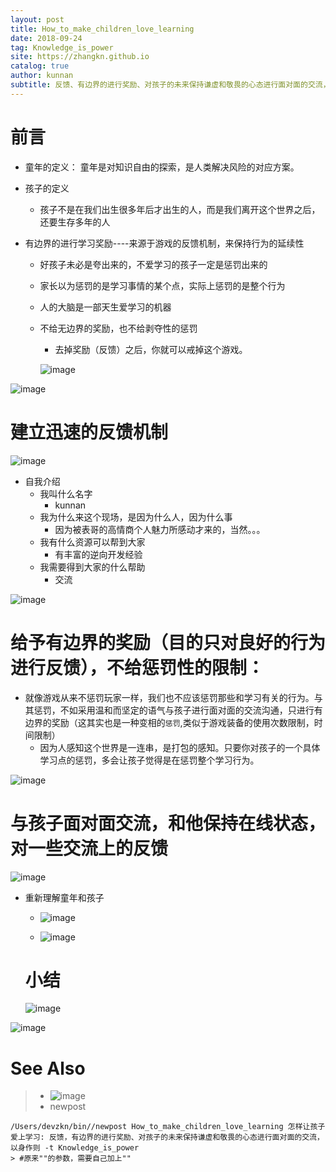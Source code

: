 ```yaml
---
layout: post
title: How_to_make_children_love_learning
date: 2018-09-24
tag: Knowledge_is_power
site: https://zhangkn.github.io
catalog: true
author: kunnan
subtitle: 反馈、有边界的进行奖励、对孩子的未来保持谦虚和敬畏的心态进行面对面的交流，以身作则
---
```




# 前言

* 童年的定义： 童年是对知识自由的探索，是人类解决风险的对应方案。

* 孩子的定义

  * 孩子不是在我们出生很多年后才出生的人，而是我们离开这个世界之后，还要生存多年的人

* 有边界的进行学习奖励----来源于游戏的反馈机制，来保持行为的延续性

  * 好孩子未必是夸出来的，不爱学习的孩子一定是惩罚出来的

  * 家长以为惩罚的是学习事情的某个点，实际上惩罚的是整个行为

  * 人的大脑是一部天生爱学习的机器

  * 不给无边界的奖励，也不给剥夺性的惩罚

    * 去掉奖励（反馈）之后，你就可以戒掉这个游戏。

    ![image](https://ws2.sinaimg.cn/large/af39b376gy1fvkpmcj48hj21hc0u0nme.jpg)



![image](https://ws2.sinaimg.cn/large/af39b376gy1fvkpbiktzsj21hc0u01hj.jpg)



# 建立迅速的反馈机制

![image](https://ws2.sinaimg.cn/large/af39b376gy1fvkpnfuzxpj21hc0u0ayp.jpg)

* 自我介绍
  * 我叫什么名字
    * kunnan
  * 我为什么来这个现场，是因为什么人，因为什么事
    * 因为被表哥的高情商个人魅力所感动才来的，当然。。。
  * 我有什么资源可以帮到大家
    * 有丰富的逆向开发经验
  * 我需要得到大家的什么帮助
    * 交流

![image](https://ws2.sinaimg.cn/large/af39b376gy1fvkpnugk9nj21hc0u07wh.jpg)





# 给予有边界的奖励（目的只对良好的行为进行反馈），不给惩罚性的限制：



* 就像游戏从来不惩罚玩家一样，我们也不应该惩罚那些和学习有关的行为。与其惩罚，不如采用温和而坚定的语气与孩子进行面对面的交流沟通，只进行有边界的奖励（这其实也是一种变相的`惩罚`,类似于游戏装备的使用次数限制，时间限制）
  * 因为人感知这个世界是一连串，是打包的感知。只要你对孩子的一个具体学习点的惩罚，多会让孩子觉得是在惩罚整个学习行为。



![image](https://ws2.sinaimg.cn/large/af39b376gy1fvkpw68jwdj21hc0u04qp.jpg)





# 与孩子面对面交流，和他保持在线状态，对一些交流上的反馈



![image](https://ws2.sinaimg.cn/large/af39b376gy1fvkpy1sherj21hc0u0b29.jpg)



* 重新理解童年和孩子

  * ![image](https://ws2.sinaimg.cn/large/af39b376gy1fvkq18cc2fj21hc0u04qp.jpg)

  * ![image](https://ws2.sinaimg.cn/large/af39b376gy1fvkq0yfx3hj21hc0u07wh.jpg)

  # 小结

  ![image](https://ws2.sinaimg.cn/large/af39b376gy1fvkq1pvzgjj21hc0u04qp.jpg)

![image](https://ws2.sinaimg.cn/large/af39b376gy1fvkq1xu39fj20ku0nfqjf.jpg)

# See Also 

>* ![image](https://ws2.sinaimg.cn/large/af39b376gy1fvkq316hiaj21hc0u0kjl.jpg)
>* newpost 
>
```
/Users/devzkn/bin//newpost How_to_make_children_love_learning 怎样让孩子爱上学习: 反馈，有边界的进行奖励、对孩子的未来保持谦虚和敬畏的心态进行面对面的交流，以身作则 -t Knowledge_is_power
> #原来""的参数，需要自己加上""
```

